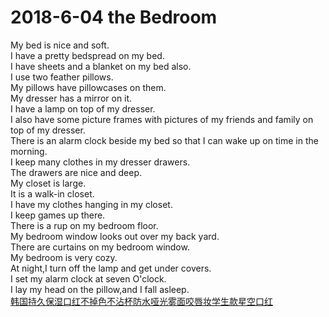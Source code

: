 # 2018-6-04  the Bedroom
My bed is nice and soft.<br/>
I have a pretty bedspread on my bed.<br/>
I have sheets and a blanket on my bed also.<br/>
I use two feather pillows.<br/>
My pillows have pillowcases on them.<br/>
My dresser has a mirror on it.<br/>
I have a lamp on top of my dresser.<br/>
I also have some picture frames with pictures of my friends and family on top of my dresser.<br/>
There is an alarm clock beside my bed so that I can wake up on time in the morning.<br/>
I keep many clothes in my dresser drawers.<br/>
The drawers are nice and deep.<br/>
My closet is large.<br/>
It is a walk-in closet.<br/>
I have my clothes hanging in my closet.<br/>
I keep games up there.<br/>
There is a rup on my bedroom floor.<br/>
My bedroom window looks out over my back yard.<br/>
There are curtains on my bedroom window.<br/>
My bedroom is very cozy.<br/>
At night,I turn off the lamp and get under covers.<br/>
I set my alarm clock at seven O'clock.<br/>
I lay my head on the pillow,and I fall asleep.<br/>
[韩国持久保湿口红不掉色不沾杯防水哑光雾面咬唇妆学生款星空口红](https://timeisgod.github.io/time)




